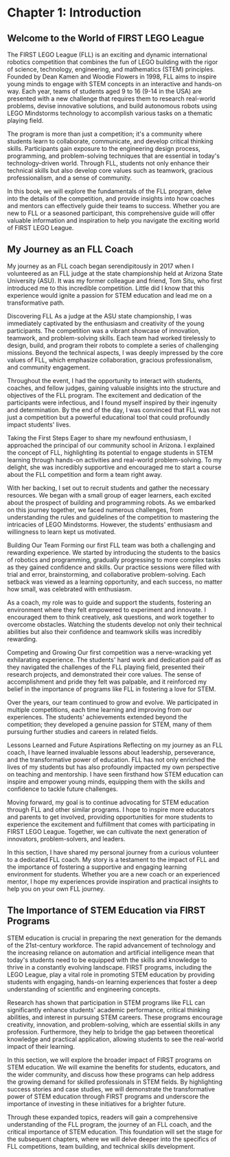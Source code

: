 # Chapter 1: Introduction

## Welcome to the World of FIRST LEGO League

The FIRST LEGO League (FLL) is an exciting and dynamic international robotics competition that combines the fun of LEGO building with the rigor of science, technology, engineering, and mathematics (STEM) principles. Founded by Dean Kamen and Woodie Flowers in 1998, FLL aims to inspire young minds to engage with STEM concepts in an interactive and hands-on way. Each year, teams of students aged 9 to 16 (9-14 in the USA) are presented with a new challenge that requires them to research real-world problems, devise innovative solutions, and build autonomous robots using LEGO Mindstorms technology to accomplish various tasks on a thematic playing field.

The program is more than just a competition; it's a community where students learn to collaborate, communicate, and develop critical thinking skills. Participants gain exposure to the engineering design process, programming, and problem-solving techniques that are essential in today's technology-driven world. Through FLL, students not only enhance their technical skills but also develop core values such as teamwork, gracious professionalism, and a sense of community.

In this book, we will explore the fundamentals of the FLL program, delve into the details of the competition, and provide insights into how coaches and mentors can effectively guide their teams to success. Whether you are new to FLL or a seasoned participant, this comprehensive guide will offer valuable information and inspiration to help you navigate the exciting world of FIRST LEGO League.


## My Journey as an FLL Coach

My journey as an FLL coach began serendipitously in 2017 when I volunteered as an FLL judge at the state championship held at Arizona State University (ASU). It was my former colleague and friend, Tom Situ, who first introduced me to this incredible competition. Little did I know that this experience would ignite a passion for STEM education and lead me on a transformative path.

Discovering FLL
As a judge at the ASU state championship, I was immediately captivated by the enthusiasm and creativity of the young participants. The competition was a vibrant showcase of innovation, teamwork, and problem-solving skills. Each team had worked tirelessly to design, build, and program their robots to complete a series of challenging missions. Beyond the technical aspects, I was deeply impressed by the core values of FLL, which emphasize collaboration, gracious professionalism, and community engagement.

Throughout the event, I had the opportunity to interact with students, coaches, and fellow judges, gaining valuable insights into the structure and objectives of the FLL program. The excitement and dedication of the participants were infectious, and I found myself inspired by their ingenuity and determination. By the end of the day, I was convinced that FLL was not just a competition but a powerful educational tool that could profoundly impact students' lives.

Taking the First Steps
Eager to share my newfound enthusiasm, I approached the principal of our community school in Arizona. I explained the concept of FLL, highlighting its potential to engage students in STEM learning through hands-on activities and real-world problem-solving. To my delight, she was incredibly supportive and encouraged me to start a course about the FLL competition and form a team right away.

With her backing, I set out to recruit students and gather the necessary resources. We began with a small group of eager learners, each excited about the prospect of building and programming robots. As we embarked on this journey together, we faced numerous challenges, from understanding the rules and guidelines of the competition to mastering the intricacies of LEGO Mindstorms. However, the students' enthusiasm and willingness to learn kept us motivated.

Building Our Team
Forming our first FLL team was both a challenging and rewarding experience. We started by introducing the students to the basics of robotics and programming, gradually progressing to more complex tasks as they gained confidence and skills. Our practice sessions were filled with trial and error, brainstorming, and collaborative problem-solving. Each setback was viewed as a learning opportunity, and each success, no matter how small, was celebrated with enthusiasm.

As a coach, my role was to guide and support the students, fostering an environment where they felt empowered to experiment and innovate. I encouraged them to think creatively, ask questions, and work together to overcome obstacles. Watching the students develop not only their technical abilities but also their confidence and teamwork skills was incredibly rewarding.

Competing and Growing
Our first competition was a nerve-wracking yet exhilarating experience. The students' hard work and dedication paid off as they navigated the challenges of the FLL playing field, presented their research projects, and demonstrated their core values. The sense of accomplishment and pride they felt was palpable, and it reinforced my belief in the importance of programs like FLL in fostering a love for STEM.

Over the years, our team continued to grow and evolve. We participated in multiple competitions, each time learning and improving from our experiences. The students' achievements extended beyond the competition; they developed a genuine passion for STEM, many of them pursuing further studies and careers in related fields.

Lessons Learned and Future Aspirations
Reflecting on my journey as an FLL coach, I have learned invaluable lessons about leadership, perseverance, and the transformative power of education. FLL has not only enriched the lives of my students but has also profoundly impacted my own perspective on teaching and mentorship. I have seen firsthand how STEM education can inspire and empower young minds, equipping them with the skills and confidence to tackle future challenges.

Moving forward, my goal is to continue advocating for STEM education through FLL and other similar programs. I hope to inspire more educators and parents to get involved, providing opportunities for more students to experience the excitement and fulfillment that comes with participating in FIRST LEGO League. Together, we can cultivate the next generation of innovators, problem-solvers, and leaders.

In this section, I have shared my personal journey from a curious volunteer to a dedicated FLL coach. My story is a testament to the impact of FLL and the importance of fostering a supportive and engaging learning environment for students. Whether you are a new coach or an experienced mentor, I hope my experiences provide inspiration and practical insights to help you on your own FLL journey.

## The Importance of STEM Education via FIRST Programs

STEM education is crucial in preparing the next generation for the demands of the 21st-century workforce. The rapid advancement of technology and the increasing reliance on automation and artificial intelligence mean that today's students need to be equipped with the skills and knowledge to thrive in a constantly evolving landscape. FIRST programs, including the LEGO League, play a vital role in promoting STEM education by providing students with engaging, hands-on learning experiences that foster a deep understanding of scientific and engineering concepts.

Research has shown that participation in STEM programs like FLL can significantly enhance students' academic performance, critical thinking abilities, and interest in pursuing STEM careers. These programs encourage creativity, innovation, and problem-solving, which are essential skills in any profession. Furthermore, they help to bridge the gap between theoretical knowledge and practical application, allowing students to see the real-world impact of their learning.

In this section, we will explore the broader impact of FIRST programs on STEM education. We will examine the benefits for students, educators, and the wider community, and discuss how these programs can help address the growing demand for skilled professionals in STEM fields. By highlighting success stories and case studies, we will demonstrate the transformative power of STEM education through FIRST programs and underscore the importance of investing in these initiatives for a brighter future.

Through these expanded topics, readers will gain a comprehensive understanding of the FLL program, the journey of an FLL coach, and the critical importance of STEM education. This foundation will set the stage for the subsequent chapters, where we will delve deeper into the specifics of FLL competitions, team building, and technical skills development.